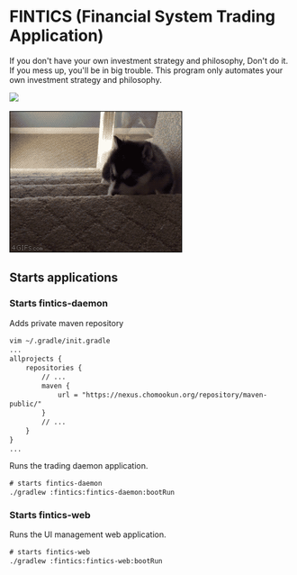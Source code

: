 # FINTICS (Financial System Trading Application)

If you don't have your own investment strategy and philosophy, Don't do it. 
If you mess up, you'll be in big trouble.
This program only automates your own investment strategy and philosophy.

![](docs/assets/image/gambling-raccon.gif)

![](docs/assets/image/gambling-dog.gif)


## Starts applications

### Starts fintics-daemon

Adds private maven repository
```shell
vim ~/.gradle/init.gradle
...
allprojects {
    repositories {
        // ...
        maven {
            url = "https://nexus.chomookun.org/repository/maven-public/"
        }
        // ...
    }
}
...
```

Runs the trading daemon application.
```shell
# starts fintics-daemon
./gradlew :fintics:fintics-daemon:bootRun
```

### Starts fintics-web
Runs the UI management web application.
```shell
# starts fintics-web
./gradlew :fintics:fintics-web:bootRun
```
